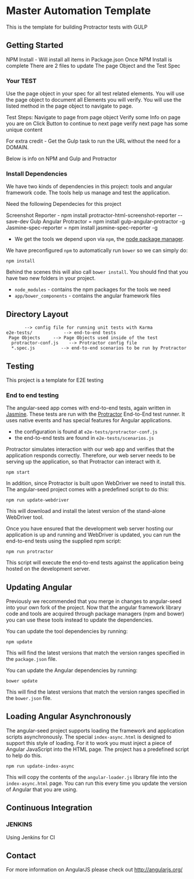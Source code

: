 # Master Automation Template

This is the template for building Protractor tests with GULP


## Getting Started

NPM Install - Will install all items in Package.json
Once NPM Install is complete
There are 2 files to update The page Object and the Test Spec


### Your TEST
Use the page object in your spec for all test related elements.
You will use the page object to document all Elements you will verify.
You will use the listed method in the page object to navigate to page.

Test Steps:
Navigate to page from page object
Verify some Info on page you are on
Click Button to continue to next page
verify next page has some unique content


For extra credit - Get the Gulp task to run the URL without the need for a DOMAIN.


Below is info on NPM and Gulp and Protractor

### Install Dependencies

We have two kinds of dependencies in this project: tools and angular framework code.  The tools help
us manage and test the application.

Need the following Dependecies for this project

Screenshot Reporter - npm install protractor-html-screenshot-reporter --save-dev
Gulp Angular Protractor  = npm install gulp-angular-protractor -g
Jasmine-spec-reporter = npm install jasmine-spec-reporter -g


* We get the tools we depend upon via `npm`, the [node package manager][npm].

We have preconfigured `npm` to automatically run `bower` so we can simply do:

```
npm install
```

Behind the scenes this will also call `bower install`.  You should find that you have two new
folders in your project.

* `node_modules` - contains the npm packages for the tools we need
* `app/bower_components` - contains the angular framework files




## Directory Layout

```
       --> config file for running unit tests with Karma
e2e-tests/            --> end-to-end tests
 Page Objects     --> Page Objects used inside of the test
  protractor-conf.js    --> Protractor config file
  *.spec.js          --> end-to-end scenarios to be run by Protractor
```

## Testing

This project is a template for E2E testing 




### End to end testing

The angular-seed app comes with end-to-end tests, again written in [Jasmine][jasmine]. These tests
are run with the [Protractor][protractor] End-to-End test runner.  It uses native events and has
special features for Angular applications.

* the configuration is found at `e2e-tests/protractor-conf.js`
* the end-to-end tests are found in `e2e-tests/scenarios.js`

Protractor simulates interaction with our web app and verifies that the application responds
correctly. Therefore, our web server needs to be serving up the application, so that Protractor
can interact with it.

```
npm start
```

In addition, since Protractor is built upon WebDriver we need to install this.  The angular-seed
project comes with a predefined script to do this:

```
npm run update-webdriver
```

This will download and install the latest version of the stand-alone WebDriver tool.

Once you have ensured that the development web server hosting our application is up and running
and WebDriver is updated, you can run the end-to-end tests using the supplied npm script:

```
npm run protractor
```

This script will execute the end-to-end tests against the application being hosted on the
development server.


## Updating Angular

Previously we recommended that you merge in changes to angular-seed into your own fork of the project.
Now that the angular framework library code and tools are acquired through package managers (npm and
bower) you can use these tools instead to update the dependencies.

You can update the tool dependencies by running:

```
npm update
```

This will find the latest versions that match the version ranges specified in the `package.json` file.

You can update the Angular dependencies by running:

```
bower update
```

This will find the latest versions that match the version ranges specified in the `bower.json` file.


## Loading Angular Asynchronously

The angular-seed project supports loading the framework and application scripts asynchronously.  The
special `index-async.html` is designed to support this style of loading.  For it to work you must
inject a piece of Angular JavaScript into the HTML page.  The project has a predefined script to help
do this.

```
npm run update-index-async
```

This will copy the contents of the `angular-loader.js` library file into the `index-async.html` page.
You can run this every time you update the version of Angular that you are using.



## Continuous Integration

### JENKINS

Using Jenkins for CI



## Contact

For more information on AngularJS please check out http://angularjs.org/

[git]: http://git-scm.com/
[bower]: http://bower.io
[npm]: https://www.npmjs.org/
[node]: http://nodejs.org
[protractor]: https://github.com/angular/protractor
[jasmine]: http://jasmine.github.io
[karma]: http://karma-runner.github.io
[travis]: https://travis-ci.org/
[http-server]: https://github.com/nodeapps/http-server
